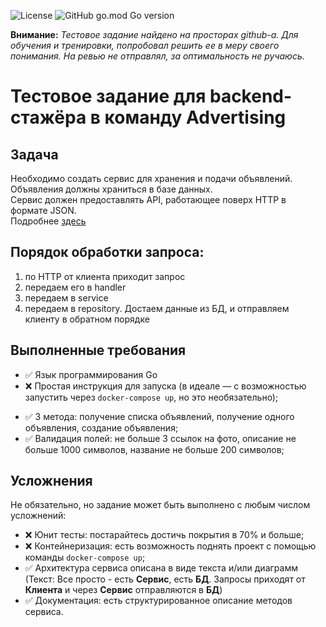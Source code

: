 ![License](https://img.shields.io/github/license/p12s/avito-advertising-http-api?style=plastic)
![GitHub go.mod Go version](https://img.shields.io/github/go-mod/go-version/p12s/avito-advertising-http-api?style=plastic)

**Внимание:** *Тестовое задание найдено на просторах github-а. Для обучения и тренировки, попробовал решить ее в меру своего понимания. На ревью не отправлял, за оптимальность не ручаюсь.*

# Тестовое задание для backend-стажёра в команду Advertising

## Задача
Необходимо создать сервис для хранения и подачи объявлений.  
Объявления должны храниться в базе данных.  
Сервис должен предоставлять API, работающее поверх HTTP в формате JSON.  
Подробнее [здесь](task.md)

## Порядок обработки запроса:
1. по HTTP от клиента приходит запрос
2. передаем его в handler
3. передаем в service
4. передаем в repository. Достаем данные из БД, и отправляем клиенту в обратном порядке

## Выполненные требования
- ✅ Язык программирования Go
- ❌ Простая инструкция для запуска (в идеале — с возможностью запустить через `docker-compose up`, но это необязательно);
* ✅ 3 метода: получение списка объявлений, получение одного объявления, создание объявления;
* ✅ Валидация полей: не больше 3 ссылок на фото, описание не больше 1000 символов, название не больше 200 символов;

## Усложнения
Не обязательно, но задание может быть выполнено с любым числом усложнений:
* ❌ Юнит тесты: постарайтесь достичь покрытия в 70% и больше;
* ❌ Контейнеризация: есть возможность поднять проект с помощью команды `docker-compose up`;
* ✅ Архитектура сервиса описана в виде текста и/или диаграмм (Текст: Все просто - есть **Сервис**, есть **БД**. Запросы приходят от **Клиента** и через **Сервис** отправляются в **БД**)
* ✅ Документация: есть структурированное описание методов сервиса.